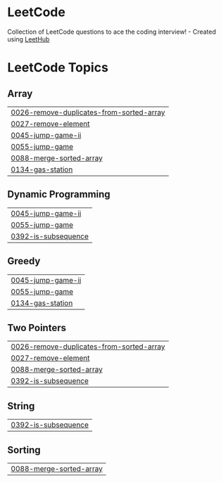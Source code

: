# LeetCode
Collection of LeetCode questions to ace the coding interview! - Created using [LeetHub](https://github.com/QasimWani/LeetHub)

<!---LeetCode Topics Start-->
# LeetCode Topics
## Array
|  |
| ------- |
| [0026-remove-duplicates-from-sorted-array](https://github.com/ayan-1999/LeetCode/tree/master/0026-remove-duplicates-from-sorted-array) |
| [0027-remove-element](https://github.com/ayan-1999/LeetCode/tree/master/0027-remove-element) |
| [0045-jump-game-ii](https://github.com/ayan-1999/LeetCode/tree/master/0045-jump-game-ii) |
| [0055-jump-game](https://github.com/ayan-1999/LeetCode/tree/master/0055-jump-game) |
| [0088-merge-sorted-array](https://github.com/ayan-1999/LeetCode/tree/master/0088-merge-sorted-array) |
| [0134-gas-station](https://github.com/ayan-1999/LeetCode/tree/master/0134-gas-station) |
## Dynamic Programming
|  |
| ------- |
| [0045-jump-game-ii](https://github.com/ayan-1999/LeetCode/tree/master/0045-jump-game-ii) |
| [0055-jump-game](https://github.com/ayan-1999/LeetCode/tree/master/0055-jump-game) |
| [0392-is-subsequence](https://github.com/ayan-1999/LeetCode/tree/master/0392-is-subsequence) |
## Greedy
|  |
| ------- |
| [0045-jump-game-ii](https://github.com/ayan-1999/LeetCode/tree/master/0045-jump-game-ii) |
| [0055-jump-game](https://github.com/ayan-1999/LeetCode/tree/master/0055-jump-game) |
| [0134-gas-station](https://github.com/ayan-1999/LeetCode/tree/master/0134-gas-station) |
## Two Pointers
|  |
| ------- |
| [0026-remove-duplicates-from-sorted-array](https://github.com/ayan-1999/LeetCode/tree/master/0026-remove-duplicates-from-sorted-array) |
| [0027-remove-element](https://github.com/ayan-1999/LeetCode/tree/master/0027-remove-element) |
| [0088-merge-sorted-array](https://github.com/ayan-1999/LeetCode/tree/master/0088-merge-sorted-array) |
| [0392-is-subsequence](https://github.com/ayan-1999/LeetCode/tree/master/0392-is-subsequence) |
## String
|  |
| ------- |
| [0392-is-subsequence](https://github.com/ayan-1999/LeetCode/tree/master/0392-is-subsequence) |
## Sorting
|  |
| ------- |
| [0088-merge-sorted-array](https://github.com/ayan-1999/LeetCode/tree/master/0088-merge-sorted-array) |
<!---LeetCode Topics End-->